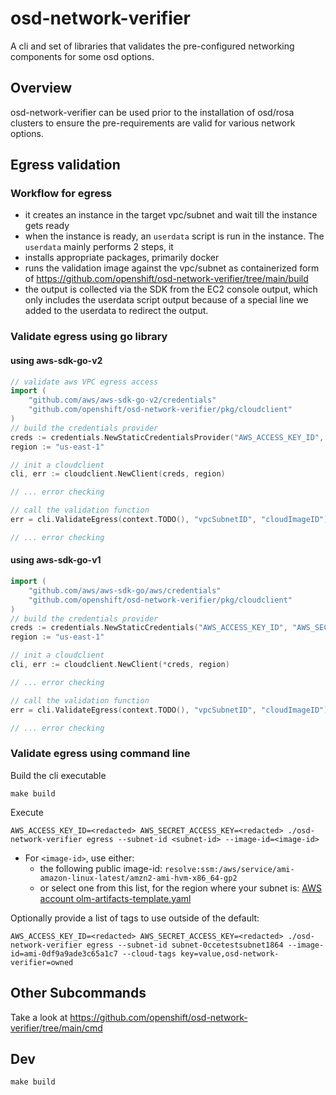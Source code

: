 # osd-network-verifier

A cli and set of libraries that validates the pre-configured networking components for some osd options.

## Overview

osd-network-verifier can be used prior to the installation of osd/rosa clusters to ensure the pre-requirements are valid for various network options.

## Egress validation

### Workflow for egress

* it creates an instance in the target vpc/subnet and wait till the instance gets ready
* when the instance is ready, an `userdata` script is run in the instance. The `userdata` mainly performs 2 steps, it
* installs appropriate packages, primarily docker
* runs the validation image against the vpc/subnet as containerized form of <https://github.com/openshift/osd-network-verifier/tree/main/build>
* the output is collected via the SDK from the EC2 console output, which only includes the userdata script output because of a special line we added to the userdata to redirect the output.

### Validate egress using go library

#### using aws-sdk-go-v2

```go
// validate aws VPC egress access
import (
    "github.com/aws/aws-sdk-go-v2/credentials"
    "github.com/openshift/osd-network-verifier/pkg/cloudclient"
)
// build the credentials provider
creds := credentials.NewStaticCredentialsProvider("AWS_ACCESS_KEY_ID", "AWS_SECRET_ACCESS_KEY", "AWS_SESSION_TOKEN")
region := "us-east-1"

// init a cloudclient
cli, err := cloudclient.NewClient(creds, region)

// ... error checking

// call the validation function
err = cli.ValidateEgress(context.TODO(), "vpcSubnetID", "cloudImageID")

// ... error checking
```

#### using aws-sdk-go-v1

```go
import (
    "github.com/aws/aws-sdk-go/aws/credentials"
    "github.com/openshift/osd-network-verifier/pkg/cloudclient"
)
// build the credentials provider
creds := credentials.NewStaticCredentials("AWS_ACCESS_KEY_ID", "AWS_SECRET_ACCESS_KEY", "AWS_SESSION_TOKEN")
region := "us-east-1"

// init a cloudclient
cli, err := cloudclient.NewClient(*creds, region)

// ... error checking

// call the validation function
err = cli.ValidateEgress(context.TODO(), "vpcSubnetID", "cloudImageID")

// ... error checking
```

### Validate egress using command line

Build the cli executable 
```shell
make build
```
Execute 
```shell
AWS_ACCESS_KEY_ID=<redacted> AWS_SECRET_ACCESS_KEY=<redacted> ./osd-network-verifier egress --subnet-id <subnet-id> --image-id=<image-id>
```
* For `<image-id>`, use either:
    - the following public image-id: `resolve:ssm:/aws/service/ami-amazon-linux-latest/amzn2-ami-hvm-x86_64-gp2 `
    - or select one from this list, for the region where your subnet is: [AWS account olm-artifacts-template.yaml](https://github.com/openshift/aws-account-operator/blob/17be7a41036e252d59ab19cc2ad1dcaf265758a2/hack/olm-registry/olm-artifacts-template.yaml#L75) 


Optionally provide a list of tags to use outside of the default:

```shell
AWS_ACCESS_KEY_ID=<redacted> AWS_SECRET_ACCESS_KEY=<redacted> ./osd-network-verifier egress --subnet-id subnet-0ccetestsubnet1864 --image-id=ami-0df9a9ade3c65a1c7 --cloud-tags key=value,osd-network-verifier=owned
```

## Other Subcommands

Take a look at <https://github.com/openshift/osd-network-verifier/tree/main/cmd>

## Dev

```shell
make build
```
